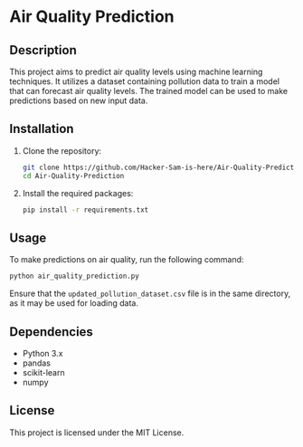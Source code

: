 # Air Quality Prediction

## Description
This project aims to predict air quality levels using machine learning techniques. It utilizes a dataset containing pollution data to train a model that can forecast air quality levels. The trained model can be used to make predictions based on new input data.

## Installation
1. Clone the repository:
   ```bash
   git clone https://github.com/Hacker-Sam-is-here/Air-Quality-Prediction.git
   cd Air-Quality-Prediction
   ```
2. Install the required packages:
   ```bash
   pip install -r requirements.txt
   ```

## Usage
To make predictions on air quality, run the following command:
```bash
python air_quality_prediction.py
```
Ensure that the `updated_pollution_dataset.csv` file is in the same directory, as it may be used for loading data.

## Dependencies
- Python 3.x
- pandas
- scikit-learn
- numpy

## License
This project is licensed under the MIT License.
